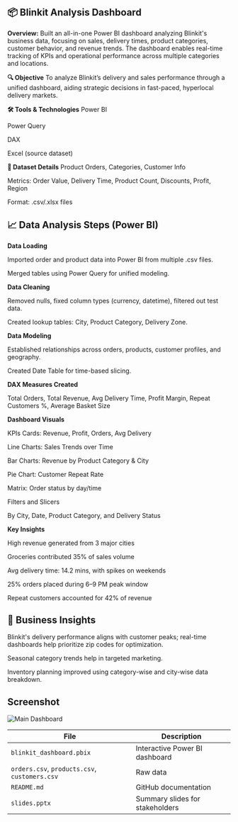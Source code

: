 📦 Blinkit Analysis Dashboard
------------------
**Overview:**
Built an all-in-one Power BI dashboard analyzing Blinkit's business data, focusing on sales, delivery times, product categories, customer behavior, and revenue trends. The dashboard enables real-time tracking of KPIs and operational performance across multiple categories and locations.

**🔍 Objective**
To analyze Blinkit’s delivery and sales performance through a unified dashboard, aiding strategic decisions in fast-paced, hyperlocal delivery markets.

**🛠️ Tools & Technologies**
Power BI

Power Query

DAX

Excel (source dataset)

**📁 Dataset Details**
Product Orders, Categories, Customer Info

Metrics: Order Value, Delivery Time, Product Count, Discounts, Profit, Region

Format: .csv/.xlsx files

📈 Data Analysis Steps (Power BI)
-----------------------------
**Data Loading**

Imported order and product data into Power BI from multiple .csv files.

Merged tables using Power Query for unified modeling.

**Data Cleaning**

Removed nulls, fixed column types (currency, datetime), filtered out test data.

Created lookup tables: City, Product Category, Delivery Zone.

**Data Modeling**

Established relationships across orders, products, customer profiles, and geography.

Created Date Table for time-based slicing.

**DAX Measures Created**

Total Orders, Total Revenue, Avg Delivery Time, Profit Margin, Repeat Customers %, Average Basket Size

**Dashboard Visuals**

KPIs Cards: Revenue, Profit, Orders, Avg Delivery

Line Charts: Sales Trends over Time

Bar Charts: Revenue by Product Category & City

Pie Chart: Customer Repeat Rate

Matrix: Order status by day/time

Filters and Slicers

By City, Date, Product Category, and Delivery Status

**Key Insights**

High revenue generated from 3 major cities

Groceries contributed 35% of sales volume

Avg delivery time: 14.2 mins, with spikes on weekends

25% orders placed during 6–9 PM peak window

Repeat customers accounted for 42% of revenue

🎯 Business Insights
-----------
Blinkit's delivery performance aligns with customer peaks; real-time dashboards help prioritize zip codes for optimization.

Seasonal category trends help in targeted marketing.

Inventory planning improved using category-wise and city-wise data breakdown.

Screenshot
----------

![Main Dashboard](https://github.com/user-attachments/assets/0f5c5a10-f0c0-4bb1-af32-5a908a9bcab3)

| File                                          | Description                     |
| --------------------------------------------- | ------------------------------- |
| `blinkit_dashboard.pbix`                      | Interactive Power BI dashboard  |
| `orders.csv`, `products.csv`, `customers.csv` | Raw data                        |
| `README.md`                                   | GitHub documentation            |
| `slides.pptx`                                 | Summary slides for stakeholders |


